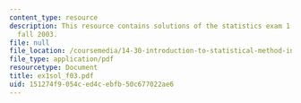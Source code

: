 ```yaml
---
content_type: resource
description: This resource contains solutions of the statistics exam 1 for the semester,
  fall 2003.
file: null
file_location: /coursemedia/14-30-introduction-to-statistical-method-in-economics-spring-2006/151274f9054ced4cebfb50c677022ae6_ex1sol_f03.pdf
file_type: application/pdf
resourcetype: Document
title: ex1sol_f03.pdf
uid: 151274f9-054c-ed4c-ebfb-50c677022ae6
---
```


